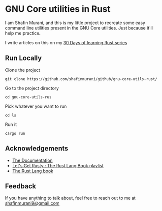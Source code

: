 
# GNU Core utilities in Rust

I am Shafin Murani, and this is my little project to recreate some easy command line utilities present in the GNU Core utilities. Just because it'll help me practice.

I write articles on this on my [30 Days of learning Rust series](https://medium.com/@shafinmurani/list/30-days-of-rust-b1dfd024617c)

## Run Locally

Clone the project

```
git clone https://github.com/shafinmurani/github/gnu-core-utils-rust/
```

Go to the project directory

```
cd gnu-core-utils-rus
```

Pick whatever you want to run 

```
cd ls
```

Run it 

```
cargo run 
```

## Acknowledgements

 - [The Documentation](https://www.rust-lang.org/learn)
 - [Let's Get Rusty : The Rust Lang Book playlist](https://www.youtube.com/playlist?list=PLai5B987bZ9CoVR-QEIN9foz4QCJ0H2Y8)
 - [The Rust Lang book](https://doc.rust-lang.org/book/)


## Feedback

If you have anything to talk about, feel free to reach out to me at shafinmurani9@gmail.com
